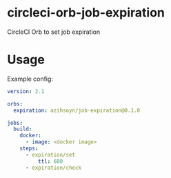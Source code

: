 # circleci-orb-job-expiration
CircleCI Orb to set job expiration

# Usage

Example config:

```yaml
version: 2.1

orbs:
  expiration: azihsoyn/job-expiration@0.1.0

jobs:
  build:
    docker:
      - image: <docker image>
    steps:
      - expiration/set
          ttl: 600
      - expiration/check
```
